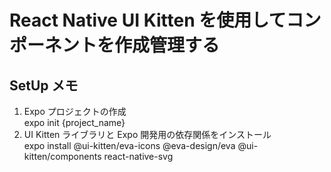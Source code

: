 # React Native UI Kitten を使用してコンポーネントを作成管理する

## SetUp メモ

1. Expo プロジェクトの作成  
   expo init {project_name}
2. UI Kitten ライブラリと Expo 開発用の依存関係をインストール  
   expo install @ui-kitten/eva-icons @eva-design/eva @ui-kitten/components react-native-svg
